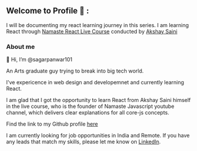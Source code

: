 ## Welcome to Profile :pray: :

I will be documenting my react learning journey in this series. I am learning React through [Namaste React Live Course](https://learn.namastedev.com/) conducted by [Akshay Saini](https://www.linkedin.com/in/akshaymarch7/)  

### About me 

👋 Hi, I’m @sagarpanwar101

An Arts graduate guy trying to break into big tech world. 

I've expericence in web design and developemnet and currently learning React.

I am glad that I got the opportunity to learn React from Akshay Saini himself in the live course, who is the founder of Namaste Javascript youtube channel, which delivers clear explanations for all core-js concepts.

Find the link to my Github profile [here](https://github.com/sagarpanwar1)

I am currently looking for job opportunities in India and Remote. If you have any leads that match my skills, please let me know on [LinkedIn](https://www.linkedin.com/in/sagarpanwar-thatdumbcoder/).
